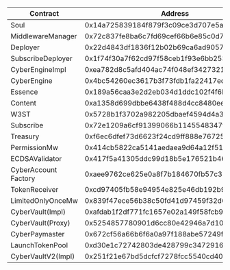 | Contract             | Address                                    |
| -------------------- | ------------------------------------------ |
| Soul                 | 0x14a725839184f879f3c09ce3d707e5a3e4c5869d |
| MiddlewareManager    | 0x72c837fe8ba6c7fd69cef66b6e85c0d7eabf1f9b |
| Deployer             | 0x22d4843df1836f12b02b69ca6ad90575bbc03897 |
| SubscribeDeployer    | 0x1f74f30a7f62cd97f58ceb1f93e6bb253d096991 |
| CyberEngineImpl      | 0xea782d8c5afd404ac74f048ef34273217f7f6fc8 |
| CyberEngine          | 0x4bc54260ec3617b3f73fdb1fa22417ed109f372c |
| Essence              | 0x189a56caa3e2d2eb034d1ddc102f4f6bf822b811 |
| Content              | 0xa1358d699dbbe6438f488d4cc8480eeddc7528d0 |
| W3ST                 | 0x5728b1f3702a982205dbaef4594d4a3760854db0 |
| Subscribe            | 0x72e1209a6cf91399066b1145548347ffa85282b7 |
| Treasury             | 0xf6ec6dfef73d6623f24cd9ff888e76725da32773 |
| PermissionMw         | 0x414cb5822ca5141aedaea9d64a12f511071f7613 |
| ECDSAValidator       | 0x417f5a41305ddc99d18b5e176521b468b2a31b86 |
| CyberAccount Factory | 0xaee9762ce625e0a8f7b184670fb57c37bfe1d0f1 |
| TokenReceiver        | 0xcd97405fb58e94954e825e46db192b916a45d412 |
| LimitedOnlyOnceMw    | 0x839f47ece56b38c50fd41d97459f32d6952d6be6 |
| CyberVault(Impl)     | 0xafdab1f2df771fc1657e02a149f58fcb92c3535f |
| CyberVault(Proxy)    | 0x5254857780901d6cc80e42946a7d101fe8667ea8 |
| CyberPaymaster       | 0x672cf56a66b6f6a0a97f188abe57249fb7eef909 |
| LaunchTokenPool      | 0xd30e1c72742803de428799c34729168fe70534b2 |
| CyberVaultV2(Impl)   | 0x251f21e67bd5dcfcf7278fcc5540cd406a2ccc8f |
